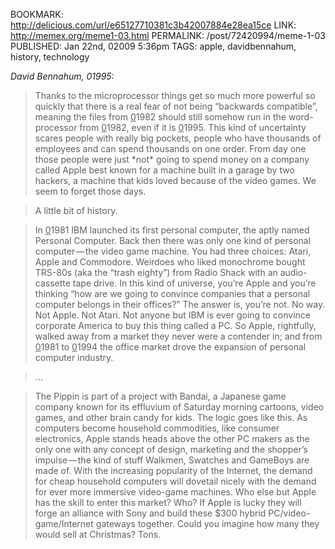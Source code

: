 BOOKMARK: http://delicious.com/url/e65127710381c3b42007884e28ea15ce
LINK: http://memex.org/meme1-03.html
PERMALINK: /post/72420994/meme-1-03
PUBLISHED: Jan 22nd, 02009 5:36pm
TAGS: apple, davidbennahum, history, technology

<cite><span class='person'>David Bennahum</span>, 01995:</cite>

> Thanks to the microprocessor things get so much more powerful so quickly that
> there is a real fear of not being “backwards compatible”, meaning the files
> from <ins>0</ins>1982 should still somehow run in the word-processor from
> <ins>0</ins>1982, even if it is <ins>0</ins>1995. This kind of
> uncertainty scares people with really big pockets, people who have thousands
> of employees and can spend thousands on one order. From day one those people
> were just \*not\* going to spend money on a company called
> <span class='company'>Apple</span> best known for a machine built in a garage
> by two hackers, a machine that kids loved because of the video games. We seem
> to forget those days.

> A little bit of history.

> In <ins>0</ins>1981
> <span class='company'><abbr class='smallcaps'>IBM</abbr></span> launched its
> first personal computer, the aptly named Personal Computer. Back then there
> was only one kind of personal computer — the video game machine. You had
> three choices: <span class='company'>Atari</span>, Apple and
> <span class='company'>Commodore</span>. Weirdoes who liked monochrome bought
> TRS-80s (<abbr class='smallcaps'>aka</abbr> the “trash eighty”) from
> <span class='company'>Radio Shack</span> with an audio-cassette tape drive.
> In this kind of universe, you’re Apple and you’re thinking “how are we going
> to convince companies that a personal computer belongs in their offices?” The
> answer is, you’re not. No way. Not Apple. Not Atari. Not anyone but
> <abbr class='smallcaps'>IBM</abbr> is ever going to convince corporate
> America to buy this thing called a <abbr class='smallcaps'>PC</abbr>. So
> Apple, rightfully, walked away from a market they never were a contender in;
> and from <ins>0</ins>1981 to <ins>0</ins>1994 the office market drove the
> expansion of personal computer industry.

> …

> The Pippin is part of a project with <span class='company'>Bandai</span>, a
> Japanese game company known for its effluvium of Saturday morning cartoons,
> video games, and other brain candy for kids. The logic goes like this. As
> computers become household commodities, like consumer electronics, Apple
> stands heads above the other <abbr class='smallcaps'>PC</abbr> makers as the
> only one with any concept of design, marketing and the shopper’s
> impulse — the kind of stuff Walkmen, Swatches and GameBoys are made of. With
> the increasing popularity of the Internet, the demand for cheap household
> computers will dovetail nicely with the demand for ever more immersive
> video-game machines. Who else but Apple has the skill to enter this market?
> Who? If Apple is lucky they will forge an alliance with
> <span class='company'>Sony</span> and build these $300 hybrid
> <abbr class='smallcaps'>PC</abbr>/video-game/Internet gateways together.
> Could you imagine how many they would sell at Christmas? Tons.

